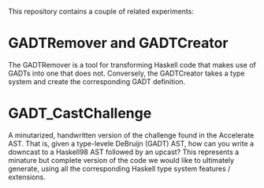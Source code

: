 This repository contains a couple of related experiments:

# GADTRemover and GADTCreator

The GADTRemover is a tool for transforming Haskell code that makes use
of GADTs into one that does not.  Conversely, the GADTCreator takes a
type system and create the corresponding GADT definition.


# GADT_CastChallenge

A minutarized, handwritten version of the challenge found in the
Accelerate AST.  That is, given a type-levele DeBruijn (GADT) AST, how
can you write a downcast to a Haskell98 AST followed by an upcast?
This represents a minature but complete version of the code we would
like to ultimately generate, using all the corresponding Haskell type
system features / extensions.


